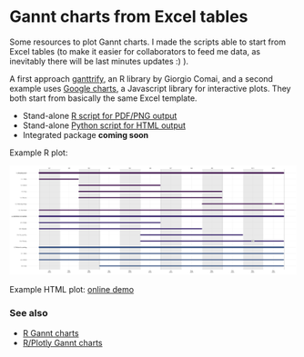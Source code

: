# Gannt charts from Excel tables

Some resources to plot Gannt charts. I made the scripts 
able to start from Excel tables (to make it easier
for collaborators to feed me data, as inevitably there will be last minutes updates :) ).

A first approach [ganttrify](https://github.com/giocomai/ganttrify),
an R library by Giorgio Comai, 
and a second example uses [Google charts](https://developers.google.com/chart/interactive/docs/gallery/ganttchart),
a Javascript library for interactive plots. They both start from basically the same Excel template.


* Stand-alone [R script for PDF/PNG output](r-plot)
* Stand-alone [Python script for HTML output](html-plot)
* Integrated package **coming soon**

Example R plot:

![Example](r-plot/gannt.png)

Example HTML plot: [online demo](https://jsfiddle.net/h86Lz94p/)



### See also

* [R Gannt charts](https://jtr13.github.io/cc19/gantt-charts.html)
* [R/Plotly Gannt charts](https://plotly.com/r/gantt/)
